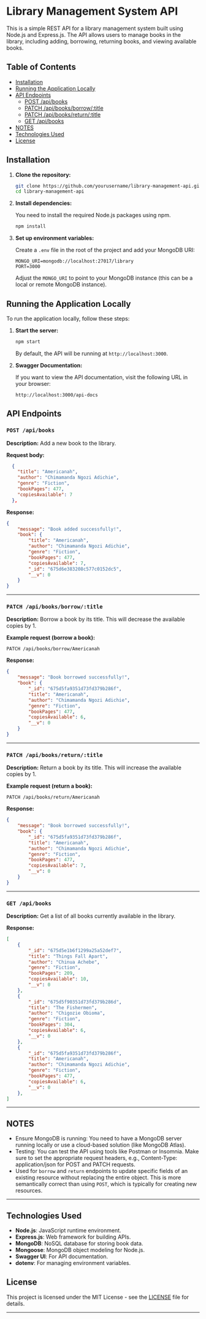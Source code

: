 
# Library Management System API

This is a simple REST API for a library management system built using Node.js and Express.js. The API allows users to manage books in the library, including adding, borrowing, returning books, and viewing available books.

## Table of Contents

- [Installation](#installation)
- [Running the Application Locally](#running-the-application-locally)
- [API Endpoints](#api-endpoints)
  - [POST /api/books](#post-apibooks)
  - [PATCH /api/books/borrow/:title](#patch-apibooksborrowtitle)
  - [PATCH /api/books/return/:title](#patch-apibooksreturntitle)
  - [GET /api/books](#get-apibooks)
- [NOTES](#notes)
- [Technologies Used](#technologies-used)
- [License](#license)

## Installation

1. **Clone the repository:**

   ```bash
   git clone https://github.com/yourusername/library-management-api.git
   cd library-management-api
   ```

2. **Install dependencies:**

   You need to install the required Node.js packages using npm.

   ```bash
   npm install
   ```

3. **Set up environment variables:**

   Create a `.env` file in the root of the project and add your MongoDB URI:

   ```
   MONGO_URI=mongodb://localhost:27017/library
   PORT=3000
   ```

   Adjust the `MONGO_URI` to point to your MongoDB instance (this can be a local or remote MongoDB instance).

## Running the Application Locally

To run the application locally, follow these steps:

1. **Start the server:**

   ```bash
   npm start
   ```

   By default, the API will be running at `http://localhost:3000`.

2. **Swagger Documentation:**

   If you want to view the API documentation, visit the following URL in your browser:

   ```
   http://localhost:3000/api-docs
   ```

## API Endpoints

### `POST /api/books`

**Description:** Add a new book to the library.

**Request body:**

```json
  {
    "title": "Americanah",
    "author": "Chimamanda Ngozi Adichie",
    "genre": "Fiction",
    "bookPages": 477,
    "copiesAvailable": 7
  },
```

**Response:**

```json
{
	"message": "Book added successfully!",
	"book": {
		"title": "Americanah",
		"author": "Chimamanda Ngozi Adichie",
		"genre": "Fiction",
		"bookPages": 477,
		"copiesAvailable": 7,
		"_id": "675d6e383208c577c0152dc5",
		"__v": 0
	}
}
```

---

### `PATCH /api/books/borrow/:title`

**Description:** Borrow a book by its title. This will decrease the available copies by 1.

**Example request (borrow a book):**

```http
PATCH /api/books/borrow/Americanah
```

**Response:**

```json
{
	"message": "Book borrowed successfully!",
	"book": {
		"_id": "675d5fa9351d73fd379b286f",
		"title": "Americanah",
		"author": "Chimamanda Ngozi Adichie",
		"genre": "Fiction",
		"bookPages": 477,
		"copiesAvailable": 6,
		"__v": 0
	}
}
```

---

### `PATCH /api/books/return/:title`

**Description:** Return a book by its title. This will increase the available copies by 1.

**Example request (return a book):**

```http
PATCH /api/books/return/Americanah
```

**Response:**

```json
{
	"message": "Book borrowed successfully!",
	"book": {
		"_id": "675d5fa9351d73fd379b286f",
		"title": "Americanah",
		"author": "Chimamanda Ngozi Adichie",
		"genre": "Fiction",
		"bookPages": 477,
		"copiesAvailable": 7,
		"__v": 0
	}
}
```

---

### `GET /api/books`

**Description:** Get a list of all books currently available in the library.

**Response:**

```json
[
	{
		"_id": "675d5e1b6f1299a25a52def7",
		"title": "Things Fall Apart",
		"author": "Chinua Achebe",
		"genre": "Fiction",
		"bookPages": 209,
		"copiesAvailable": 10,
		"__v": 0
	},
	{
		"_id": "675d5f90351d73fd379b286d",
		"title": "The Fishermen",
		"author": "Chigozie Obioma",
		"genre": "Fiction",
		"bookPages": 304,
		"copiesAvailable": 6,
		"__v": 0
	},
	{
		"_id": "675d5fa9351d73fd379b286f",
		"title": "Americanah",
		"author": "Chimamanda Ngozi Adichie",
		"genre": "Fiction",
		"bookPages": 477,
		"copiesAvailable": 6,
		"__v": 0
	},
]

```

---

## NOTES

- Ensure MongoDB is running: You need to have a MongoDB server running locally or use a cloud-based solution (like MongoDB Atlas).
- Testing: You can test the API using tools like Postman or Insomnia. Make sure to set the appropriate request headers, e.g., Content-Type: application/json for POST and PATCH requests.
- Used for `borrow` and `return` endpoints to update specific fields of an existing resource without replacing the entire object. This is more semantically correct than using `POST`, which is typically for creating new resources.

---

## Technologies Used

- **Node.js**: JavaScript runtime environment.
- **Express.js**: Web framework for building APIs.
- **MongoDB**: NoSQL database for storing book data.
- **Mongoose**: MongoDB object modeling for Node.js.
- **Swagger UI**: For API documentation.
- **dotenv**: For managing environment variables.

## License

This project is licensed under the MIT License - see the [LICENSE](LICENSE) file for details.

---


